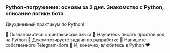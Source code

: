 ### Python-погружение: основы за 2 дня. Знакомство с Python, описание логики бота

Двухдневный практикум по Python!

📌  Познакомитесь с синтаксисом языка
📌  Научитесь писать простой код на Python
📌  Декомпозируете задачи по разработке
📌  Напишете собственного Telegram-бота
📌  И, конечно, влюбитесь в Python ❤️
